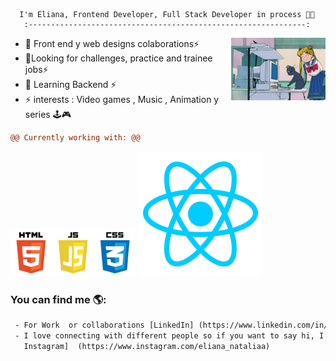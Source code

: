 
      I'm Eliana, Frontend Developer, Full Stack Developer in process 👩‍💻
       :--------------------------------------------------------------:  
<img align="right" width="30%" src="https://github.com/Eliana-Molinari/Eliana-Molinari/blob/main/Compu.gif"> 

 

- 👯 Front end y web designs colaborations⚡
- 🤔Looking for  challenges, practice and trainee jobs⚡
- 🌱 Learning Backend  ⚡
- ⚡ interests : Video games , Music , Animation y series 🕹️🎮 


 
 
```diff
@@ Currently working with: @@
```

  
<img src="https://github.com/Eliana-Molinari/Eliana-Molinari/blob/main/pngegg.png" width="200" > 
<img  src="https://github.com/Eliana-Molinari/Eliana-Molinari/blob/main/kisspng-react-javascript-angularjs-ionic-atom-5b154be6947457.3471941815281223426081.png" width="200"> 



### You can find me 🌎:


```diff
 - For Work  or collaborations [LinkedIn] (https://www.linkedin.com/in/elianamolinari/)
 - I love connecting with different people so if you want to say hi, I'll be happy to meet you✨
   Instagram]  (https://www.instagram.com/eliana_nataliaa)
 
 ```




